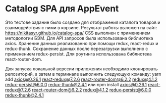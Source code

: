 # Catalog SPA для AppEvent

Это тестове задание было создано для отображения каталога товаров и взаимодействия с ними в корзине.
Результат работы выложен на сайт: https://nikitasyr.github.io/catalog-spa/
CSS выполнен с применением методологии БЭМ.
Для API запросов была использована библиотека axios.
Хранение данных реализованно при помощи redux, react-redux и redux-thunk.
Сохранение данных после перезагрузки выполнено с применением redux-persist.
Для роутинга использована библиотека react-router-dom.

Для запуска локальной верссии приложения необходимо клонировать репозиторий, а затем в терминале выполнить следующую команду:
yarn add axios@0.26.1 react-redux@7.2.6 react-router-dom@6.2.2 redux@4.1.2 redux-persist@6.0.0 redux-thunk@2.4.1 
или
npm install axios@0.26.1 react-redux@7.2.6 react-router-dom@6.2.2 redux@4.1.2 redux-persist@6.0.0 redux-thunk@2.4.1 
